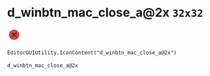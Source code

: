 # d_winbtn_mac_close_a@2x `32x32`
<img src="/img/d_winbtn_mac_close_a@2x.png" width=32 height=32>

``` CSharp
EditorGUIUtility.IconContent("d_winbtn_mac_close_a@2x")
```
```
d_winbtn_mac_close_a@2x
```
